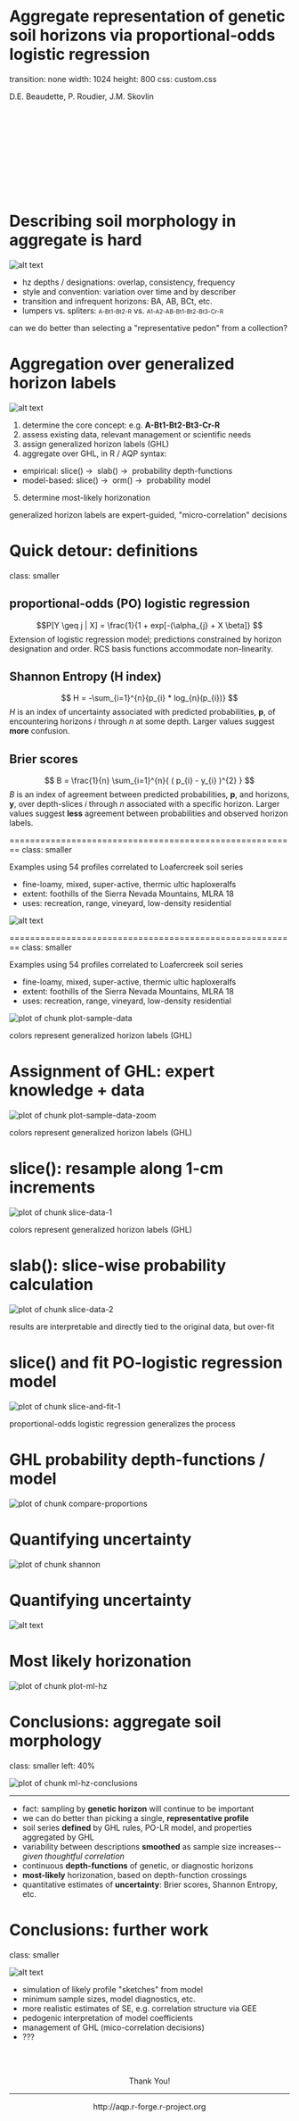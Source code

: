 





Aggregate representation of genetic soil horizons via proportional-odds logistic regression
========================================================
transition: none
width: 1024
height: 800
css: custom.css


D.E. Beaudette, P. Roudier, J.M. Skovlin

<br><br><br><br><br><br><br><br>
<span style="color: white; font-size:50%;">This document is based on `aqp` version 1.8-3 and `soilDB` version 1.5-2`.</span>



Describing soil morphology in aggregate is hard
========================================================
![alt text](static-figures/mvo-soil-montage-narrow.jpg)

- hz depths / designations: overlap, consistency, frequency
- style and convention: variation over time and by describer
- transition and infrequent horizons: BA, AB, BCt, etc.
- lumpers vs. spliters: <span style="font-size:75%; font-stretch: condensed;">A-Bt1-Bt2-R</span> vs. <span style="font-size:75%; font-stretch: condensed;">A1-A2-AB-Bt1-Bt2-Bt3-Cr-R</span>

<span class="oneliner">can we do better than selecting a "representative pedon" from a collection?</span>


Aggregation over generalized horizon labels
========================================================
![alt text](static-figures/genhz-sketch.png)

1. determine the core concept: e.g. **A-Bt1-Bt2-Bt3-Cr-R**
2. assess existing data, relevant management or scientific needs
3. assign generalized horizon labels (GHL)
4. aggregate over GHL, in R / AQP syntax:
 - empirical: slice() &#8594;&nbsp; slab() &#8594;&nbsp; probability depth-functions
 - model-based:  slice() &#8594;&nbsp; orm() &#8594;&nbsp; probability model
5. determine most-likely horizonation

<span class="oneliner">generalized horizon labels are expert-guided, "micro-correlation" decisions</span>



Quick detour: definitions
========================================================
class: smaller

## proportional-odds (PO) logistic regression
$$P[Y \geq j | X] = \frac{1}{1 + exp[-(\alpha_{j} + X \beta]} $$
Extension of logistic regression model; predictions constrained by horizon designation and order. RCS basis functions accommodate non-linearity.

## Shannon Entropy (H index)
$$ H = -\sum_{i=1}^{n}{p_{i} * log_{n}(p_{i})}  $$
$H$ is an index of uncertainty associated with predicted probabilities, $\mathbf{p}$, of encountering horizons $i$ through $n$ at some depth. Larger values suggest **more** confusion.

## Brier scores
$$ B = \frac{1}{n} \sum_{i=1}^{n}{ ( p_{i} - y_{i} )^{2}  }  $$
$B$ is an index of agreement between predicted probabilities, $\mathbf{p}$, and horizons, $\mathbf{y}$, over depth-slices $i$ through $n$ associated with a specific horizon. Larger values suggest **less** agreement between probabilities and observed horizon labels.



========================================================
class: smaller

Examples using 54 profiles correlated to Loafercreek soil series

- fine-loamy, mixed, super-active, thermic ultic haploxeralfs
- extent: foothills of the Sierra Nevada Mountains, MLRA 18
- uses: recreation, range, vineyard, low-density residential

![alt text](static-figures/loafercreek-landscapes.jpg)


========================================================
class: smaller

Examples using 54 profiles correlated to Loafercreek soil series

- fine-loamy, mixed, super-active, thermic ultic haploxeralfs
- extent: foothills of the Sierra Nevada Mountains, MLRA 18
- uses: recreation, range, vineyard, low-density residential
<img src="presentation-figure/plot-sample-data.png" title="plot of chunk plot-sample-data" alt="plot of chunk plot-sample-data" style="display: block; margin: auto;" />

<span class="oneliner">colors represent generalized horizon labels (GHL)</span>



Assignment of GHL: expert knowledge + data
========================================================

<img src="presentation-figure/plot-sample-data-zoom.png" title="plot of chunk plot-sample-data-zoom" alt="plot of chunk plot-sample-data-zoom" style="display: block; margin: auto;" />

<span class="oneliner">colors represent generalized horizon labels (GHL)</span>


slice(): resample along 1-cm increments
========================================================

<img src="presentation-figure/slice-data-1.png" title="plot of chunk slice-data-1" alt="plot of chunk slice-data-1" style="display: block; margin: auto;" />

<span class="oneliner">colors represent generalized horizon labels (GHL)</span>


slab(): slice-wise probability calculation
========================================================

<img src="presentation-figure/slice-data-2.png" title="plot of chunk slice-data-2" alt="plot of chunk slice-data-2" style="display: block; margin: auto;" />

<span class="oneliner">results are interpretable and directly tied to the original data, but over-fit</span>


slice() and fit PO-logistic regression model
========================================================

<img src="presentation-figure/slice-and-fit-1.png" title="plot of chunk slice-and-fit-1" alt="plot of chunk slice-and-fit-1" style="display: block; margin: auto;" />

<span class="oneliner">proportional-odds logistic regression generalizes the process</span>


GHL probability depth-functions / model
========================================================

<img src="presentation-figure/compare-proportions.png" title="plot of chunk compare-proportions" alt="plot of chunk compare-proportions" style="display: block; margin: auto;" />



Quantifying uncertainty
========================================================
<img src="presentation-figure/shannon.png" title="plot of chunk shannon" alt="plot of chunk shannon" style="display: block; margin: auto;" />


Quantifying uncertainty
========================================================
![alt text](static-figures/model-robustness.png)


Most likely horizonation
========================================================
<img src="presentation-figure/plot-ml-hz.png" title="plot of chunk plot-ml-hz" alt="plot of chunk plot-ml-hz" style="display: block; margin: auto;" />


Conclusions: aggregate soil morphology
========================================================
class: smaller
left: 40%

<img src="presentation-figure/ml-hz-conclusions.png" title="plot of chunk ml-hz-conclusions" alt="plot of chunk ml-hz-conclusions" style="display: block; margin: auto;" />

***

- fact: sampling by **genetic horizon** will continue to be important
- we can do better than picking a single, **representative profile**
- soil series **defined** by GHL rules, PO-LR model, and properties aggregated by GHL
- variability between descriptions **smoothed** as sample size increases-- *given thoughtful correlation*
- continuous **depth-functions** of genetic, or diagnostic horizons
- **most-likely** horizonation, based on depth-function crossings
- quantitative estimates of **uncertainty**: Brier scores, Shannon Entropy, etc.



Conclusions: further work
========================================================
class: smaller

![alt text](static-figures/mvo-soil-montage-extra-narrow.jpg)

- simulation of likely profile "sketches" from model
- minimum sample sizes, model diagnostics, etc.
- more realistic estimates of SE, e.g. correlation structure via GEE
- pedogenic interpretation of model coefficients
- management of GHL (mico-correlation decisions)
- ???

<br><br>
<center>
Thank You!
<hr>
http://aqp.r-forge.r-project.org
</center>
